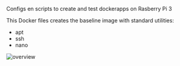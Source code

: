 Configs en scripts to create and test dockerapps on Rasberry Pi 3

This Docker files creates the baseline image with standard utilities:
- apt
- ssh
- nano

![overview](/media/overview.png)

